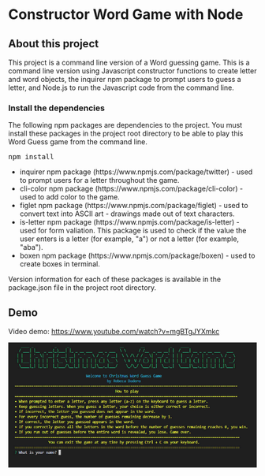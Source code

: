 # Constructor Word Game with Node
## <a name="about-this-project"></a> About this project
This project is a command line version of a Word guessing game. This is a command line version using Javascript constructor functions to create letter and word objects, the inquirer npm package to prompt users to guess a letter, and Node.js to run the Javascript code from the command line. 

### <a name="dependencies"></a> Install the dependencies
<p>The following npm packages are dependencies to the project. You must install these packages in the project root directory to be able to play this Word Guess game from the command line.</p>

<pre>npm install</pre>
<ul>
	<li>inquirer npm package (https://www.npmjs.com/package/twitter) - used to prompt users for a letter throughout the game.</li>
	<li>cli-color npm package (https://www.npmjs.com/package/cli-color) - used to add color to the game.</li>
  	<li>figlet npm package (https://www.npmjs.com/package/figlet) - used to convert text into ASCII art - drawings made out of text characters.</li>
  	<li>is-letter npm package (https://www.npmjs.com/package/is-letter) - used for form valiation. This package is used to check if the value the user enters is a letter (for example, "a") or not a letter (for example, "aba").</li>
  	<li>boxen npm package (https://www.npmjs.com/package/boxen) - used to create boxes in terminal.</li>
</ul>
<p>Version information for each of these packages is available in the package.json file in the project root directory.</p>

## <a name="demo"></a> Demo
Video demo: https://www.youtube.com/watch?v=mgBTgJYXmkc

![Word Game screen shot](demo.jpg)
